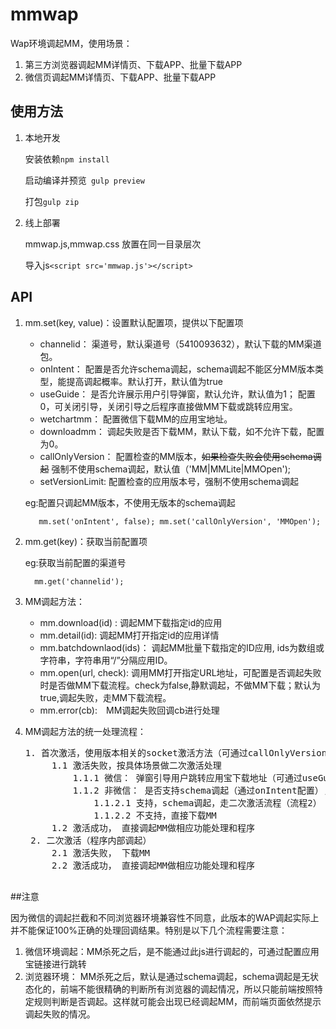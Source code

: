 # mmwap

Wap环境调起MM，使用场景：

1. 第三方浏览器调起MM详情页、下载APP、批量下载APP
2. 微信页调起MM详情页、下载APP、批量下载APP

## 使用方法

1. 本地开发

    安装依赖<code>npm install</code>
    
    启动编译并预览<code> gulp preview </code>
    
    打包<code>gulp zip</code>

2. 线上部署

    mmwap.js,mmwap.css 放置在同一目录层次
    
    导入js`<script src='mmwap.js'></script>`

## API

1. mm.set(key, value)：设置默认配置项，提供以下配置项

    * channelid： 渠道号，默认渠道号（5410093632），默认下载的MM渠道包。
    * onIntent： 配置是否允许schema调起，schema调起不能区分MM版本类型，能提高调起概率。默认打开，默认值为true
    * useGuide： 是否允许展示用户引导弹窗，默认允许，默认值为1； 配置0，可关闭引导，关闭引导之后程序直接做MM下载或跳转应用宝。
    * wetchartmm： 配置微信下载MM的应用宝地址。
    * downloadmm： 调起失败是否下载MM，默认下载，如不允许下载，配置为0。
    * callOnlyVersion： 配置检查的MM版本，~~如果检查失败会使用schema调起~~ 强制不使用schema调起，默认值（'MM|MMLite|MMOpen');
    * setVersionLimit: 配置检查的应用版本号，强制不使用schema调起

    eg:配置只调起MM版本，不使用无版本的schema调起

    `   mm.set('onIntent', false);
        mm.set('callOnlyVersion', 'MMOpen');`

2. mm.get(key)：获取当前配置项

    eg:获取当前配置的渠道号

    `   mm.get('channelid');  `

3. MM调起方法：

    * mm.download(id) : 调起MM下载指定id的应用
    * mm.detail(id): 调起MM打开指定id的应用详情
    * mm.batchdownlaod(ids)： 调起MM批量下载指定的ID应用, ids为数组或字符串，字符串用“/”分隔应用ID。
    * mm.open(url, check): 调用MM打开指定URL地址，可配置是否调起失败时是否做MM下载流程。check为false,静默调起，不做MM下载；默认为true,调起失败，走MM下载流程。
    * mm.error(cb):　MM调起失败回调cb进行处理

4. MM调起方法的统一处理流程：

    <pre>1. 首次激活，使用版本相关的socket激活方法（可通过callOnlyVersion配置感兴趣的版本），判断MM是否激活（只有MM启动的时候才能激活成功）
        1.1 激活失败，按具体场景做二次激活处理
            1.1.1 微信： 弹窗引导用户跳转应用宝下载地址（可通过useGuide配置是否弹窗）
            1.1.2 非微信： 是否支持schema调起（通过onIntent配置）,schema是无版本状态的调起MM
                1.1.2.1 支持，schema调起，走二次激活流程（流程2）
                1.1.2.2 不支持，直接下载MM
        1.2 激活成功， 直接调起MM做相应功能处理和程序
    2. 二次激活（程序内部调起）
        2.1 激活失败， 下载MM
        2.2 激活成功， 直接调起MM做相应功能处理和程序
    </pre>
    

##注意

因为微信的调起拦截和不同浏览器环境兼容性不同意，此版本的WAP调起实际上并不能保证100%正确的处理回调结果。特别是以下几个流程需要注意：

1. 微信环境调起：MM杀死之后，是不能通过此js进行调起的，可通过配置应用宝链接进行跳转
2. 浏览器环境： MM杀死之后，默认是通过schema调起，schema调起是无状态化的，前端不能很精确的判断所有浏览器的调起情况，所以只能前端按照特定规则判断是否调起。这样就可能会出现已经调起MM，而前端页面依然提示调起失败的情况。

